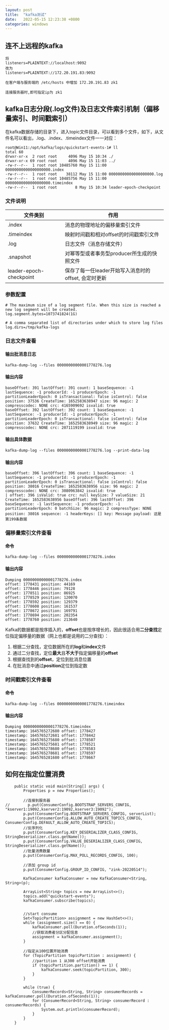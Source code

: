 ```yaml
---
layout: post
title:  "kafka测试"
date:   2022-05-15 12:23:38 +0800
categories: windows
---
```




## 连不上远程的kafka

```shell
将
listeners=PLAINTEXT://localhost:9092
改为
listeners=PLAINTEXT://172.20.191.83:9092

在客户端与服务端的 /etc/hosts 中增加 172.20.191.83 zk1

连接服务器时,即可指定ip为 zk1
```

## kafka日志分段(.log文件)及日志文件索引机制（偏移量索引、时间戳索引）

在kafka数据存储的目录下，进入topic文件目录，可以看到多个文件，如下，从文件名可以看出，.log、.index、.timeindex文件一一对应：

```
root@Win11:/opt/kafka/logs/quickstart-events-1# ll
total 60
drwxr-xr-x  2 root root     4096 May 15 10:34 ./
drwxr-xr-x 69 root root     4096 May 15 11:03 ../
-rw-r--r--  1 root root 10485760 May 15 11:00 00000000000000000000.index
-rw-r--r--  1 root root    38112 May 15 11:00 00000000000000000000.log
-rw-r--r--  1 root root 10485756 May 15 11:00 00000000000000000000.timeindex
-rw-r--r--  1 root root        8 May 15 10:34 leader-epoch-checkpoint
```

### 文件说明

| 文件类别                | 作用                                                 |
| ----------------------- | ---------------------------------------------------- |
| .index                  | 消息的物理地址的偏移量索引文件                       |
| .timeindex              | 映射时间戳和相对offset的时间戳索引文件               |
| .log                    | 日志文件（消息存储文件）                             |
| .snapshot               | 对幂等型或者事务型producer所生成的快照文件           |
| leader-epoch-checkpoint | 保存了每一任leader开始写入消息时的offset, 会定时更新 |

### 参数配置

```
# The maximum size of a log segment file. When this size is reached a new log segment will be created.
log.segment.bytes=1073741824(1G)

# A comma separated list of directories under which to store log files
log.dirs=/tmp/kafka-logs
```

### 日志文件查看

#### 输出批消息日志

```
kafka-dump-log --files 00000000000001778276.log
```

#### 输出内容

```
baseOffset: 391 lastOffset: 391 count: 1 baseSequence: -1 lastSequence: -1 producerId: -1 producerEpoch: -1 partitionLeaderEpoch: 0 isTransactional: false isControl: false position: 37536 CreateTime: 1652583638947 size: 96 magic: 2 compresscodec: NONE crc: 4165909692 isvalid: true
baseOffset: 392 lastOffset: 392 count: 1 baseSequence: -1 lastSequence: -1 producerId: -1 producerEpoch: -1 partitionLeaderEpoch: 0 isTransactional: false isControl: false position: 37632 CreateTime: 1652583638949 size: 96 magic: 2 compresscodec: NONE crc: 2071119199 isvalid: true
```

#### 输出具体数据

```
kafka-dump-log --files 00000000000001778276.log --print-data-log
```

#### 输出内容

```
baseOffset: 396 lastOffset: 396 count: 1 baseSequence: -1 lastSequence: -1 producerId: -1 producerEpoch: -1 partitionLeaderEpoch: 0 isTransactional: false isControl: false position: 38016 CreateTime: 1652583638956 size: 96 magic: 2 compresscodec: NONE crc: 3080963842 isvalid: true
| offset: 396 isValid: true crc: null keySize: 7 valueSize: 21 CreateTime: 1652583638956 baseOffset: 396 lastOffset: 396 baseSequence: -1 lastSequence: -1 producerEpoch: -1 partitionLeaderEpoch: 0 batchSize: 96 magic: 2 compressType: NONE position: 38016 sequence: -1 headerKeys: [] key: Message payload: 这是第199条数据
```

### 偏移量索引文件查看

#### 命令

```
kafka-dump-log --files 00000000000001778276.index
```

#### 输出内容

```
Dumping 00000000000001778276.index
offset: 1778431 position: 44169
offset: 1778446 position: 79128
offset: 1778511 position: 86925
offset: 1778529 position: 120070
offset: 1778592 position: 129379
offset: 1778608 position: 161537
offset: 1778672 position: 169791
offset: 1778694 position: 202354
offset: 1778760 position: 213640
```

 Kafka的数据都是按序插入的，**offset**也是按序增长的，因此很适合用**二分查找**定位指定偏移量的数据（网上也都是说用的二分查找）： 

1. 根据二分查找，定位数据所在的**log**和**index**文件
2. 通过二分查找，定位**最大**且**不大于**指定偏移量的**offset**
3. 根据查找到的**offset**，定位到批消息位置
4. 在批消息中通过**position**定位到指定数



### 时间戳索引文件查看

#### 命令

```
kafka-dump-log --files 00000000000001778276.timeindex
```

#### 输出内容

```
Dumping 00000000000001778276.timeindex
timestamp: 1645765272680 offset: 1778427
timestamp: 1645765272681 offset: 1778442
timestamp: 1645765275680 offset: 1778507
timestamp: 1645765275681 offset: 1778521
timestamp: 1645765278680 offset: 1778583
timestamp: 1645765278681 offset: 1778597
timestamp: 1645765281680 offset: 1778667
```

## 如何在指定位置消费

```
    public static void main(String[] args) {
        Properties p = new Properties();

        //连接到服务器
//        p.put(ConsumerConfig.BOOTSTRAP_SERVERS_CONFIG, "kserver1:19092,kserver2:19092,kserver3:19092");
        p.put(ConsumerConfig.BOOTSTRAP_SERVERS_CONFIG, serverList);
        p.put(ConsumerConfig.ALLOW_AUTO_CREATE_TOPICS_CONFIG, ConsumerConfig.DEFAULT_ALLOW_AUTO_CREATE_TOPICS);
        //反序列化
        p.put(ConsumerConfig.KEY_DESERIALIZER_CLASS_CONFIG, StringDeserializer.class.getName());
        p.put(ConsumerConfig.VALUE_DESERIALIZER_CLASS_CONFIG, StringDeserializer.class.getName());
        //批量消费数量
        p.put(ConsumerConfig.MAX_POLL_RECORDS_CONFIG, 100);

        //添加 group id
        p.put(ConsumerConfig.GROUP_ID_CONFIG, "zink-20220514");

        KafkaConsumer kafkaConsumer = new KafkaConsumer<String, String>(p);

        ArrayList<String> topics = new ArrayList<>();
        topics.add("quickstart-events");
        kafkaConsumer.subscribe(topics);


        //start consume
        Set<TopicPartition> assignment = new HashSet<>();
        while (assignment.size() == 0) {
            kafkaConsumer.poll(Duration.ofSeconds(1));
            //获取消费者分区分配信息
            assignment = kafkaConsumer.assignment();
        }

        //指定从100位置开始消费
        for (TopicPartition topicPartition : assignment) {
            //partition 1 从300 offset开始消费
            if (topicPartition.partition() == 1) {
                kafkaConsumer.seek(topicPartition, 300);
            }
        }

        while (true) {
            ConsumerRecords<String, String> consumerRecords = kafkaConsumer.poll(Duration.ofSeconds(1));
            for (ConsumerRecord<String, String> consumerRecord : consumerRecords) {
                System.out.println(consumerRecord);
            }
        }
    }
```

